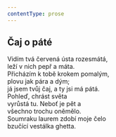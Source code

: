 ```yaml
---
contentType: prose
---
```


## Čaj o páté

Vidím tvá červená ústa rozesmátá,  
leží v nich pepř a máta.  
Přicházím k tobě krokem pomalým,  
plovu jak pára a dým;  
já jsem tvůj čaj, a ty jsi má pátá.  
Pohleď, chrást světa  
vyrůstá tu. Neboť je pět a  
všechno trochu oněmělo.  
Soumraku laurem zdobí moje čelo  
bzučící vestálka ghetta.
